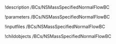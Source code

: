 !description /BCs/NSMassSpecifiedNormalFlowBC

!parameters /BCs/NSMassSpecifiedNormalFlowBC

!inputfiles /BCs/NSMassSpecifiedNormalFlowBC

!childobjects /BCs/NSMassSpecifiedNormalFlowBC
